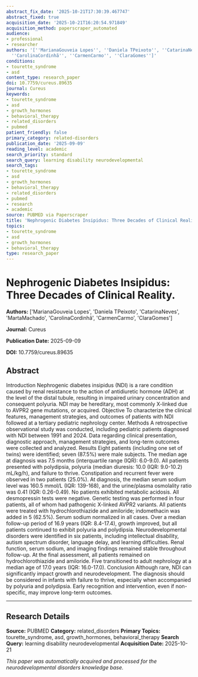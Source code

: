 ```yaml
---
abstract_fix_date: '2025-10-21T17:30:39.467747'
abstract_fixed: true
acquisition_date: '2025-10-21T16:20:54.971849'
acquisition_method: paperscraper_automated
audience:
- professional
- researcher
authors: '[''MarianaGouveia Lopes'', ''Daniela TPeixoto'', ''CatarinaNeves'', ''MartaMachado'',
  ''CarolinaCordinhã'', ''CarmenCarmo'', ''ClaraGomes'']'
conditions:
- tourette_syndrome
- asd
content_type: research_paper
doi: 10.7759/cureus.89635
journal: Cureus
keywords:
- tourette_syndrome
- asd
- growth_hormones
- behavioral_therapy
- related_disorders
- pubmed
patient_friendly: false
primary_category: related-disorders
publication_date: '2025-09-09'
reading_level: academic
search_priority: standard
search_query: learning disability neurodevelopmental
search_tags:
- tourette_syndrome
- asd
- growth_hormones
- behavioral_therapy
- related_disorders
- pubmed
- research
- academic
source: PUBMED via Paperscraper
title: 'Nephrogenic Diabetes Insipidus: Three Decades of Clinical Reality.'
topics:
- tourette_syndrome
- asd
- growth_hormones
- behavioral_therapy
type: research_paper
---
```


# Nephrogenic Diabetes Insipidus: Three Decades of Clinical Reality.

**Authors:** ['MarianaGouveia Lopes', 'Daniela TPeixoto', 'CatarinaNeves', 'MartaMachado', 'CarolinaCordinhã', 'CarmenCarmo', 'ClaraGomes']

**Journal:** Cureus

**Publication Date:** 2025-09-09

**DOI:** 10.7759/cureus.89635

## Abstract

Introduction Nephrogenic diabetes insipidus (NDI) is a rare condition caused by renal resistance to the action of antidiuretic hormone (ADH) at the level of the distal tubule, resulting in impaired urinary concentration and consequent polyuria. NDI may be hereditary, most commonly X-linked due to AVPR2 gene mutations, or acquired. Objective To characterize the clinical features, management strategies, and outcomes of patients with NDI followed at a tertiary pediatric nephrology center. Methods A retrospective observational study was conducted, including pediatric patients diagnosed with NDI between 1991 and 2024. Data regarding clinical presentation, diagnostic approach, management strategies, and long-term outcomes were collected and analyzed. Results Eight patients (including one set of twins) were identified; seven (87.5%) were male subjects. The median age at diagnosis was 7.5 months (interquartile range (IQR): 6.0-9.0). All patients presented with polydipsia, polyuria (median diuresis: 10.0 (IQR: 9.0-10.2) mL/kg/h), and failure to thrive. Constipation and recurrent fever were observed in two patients (25.0%). At diagnosis, the median serum sodium level was 160.5 mmol/L (IQR: 139-168), and the urine/plasma osmolality ratio was 0.41 (IQR: 0.26-0.49). No patients exhibited metabolic acidosis. All desmopressin tests were negative. Genetic testing was performed in four patients, all of whom had pathogenic X-linked AVPR2 variants. All patients were treated with hydrochlorothiazide and amiloride; indomethacin was added in 5 (62.5%). Serum sodium normalized in all cases. Over a median follow-up period of 16.9 years (IQR: 8.4-17.4), growth improved, but all patients continued to exhibit polyuria and polydipsia. Neurodevelopmental disorders were identified in six patients, including intellectual disability, autism spectrum disorder, language delay, and learning difficulties. Renal function, serum sodium, and imaging findings remained stable throughout follow-up. At the final assessment, all patients remained on hydrochlorothiazide and amiloride. Five transitioned to adult nephrology at a median age of 17.0 years (IQR: 16.0-17.0). Conclusion Although rare, NDI can significantly impact growth and neurodevelopment. The diagnosis should be considered in infants with failure to thrive, especially when accompanied by polyuria and polydipsia. Early recognition and intervention, even if non-specific, may improve long-term outcomes.

---

## Research Details

**Source:** PUBMED
**Category:** related_disorders
**Primary Topics:** tourette_syndrome, asd, growth_hormones, behavioral_therapy
**Search Query:** learning disability neurodevelopmental
**Acquisition Date:** 2025-10-21

*This paper was automatically acquired and processed for the neurodevelopmental disorders knowledge base.*
